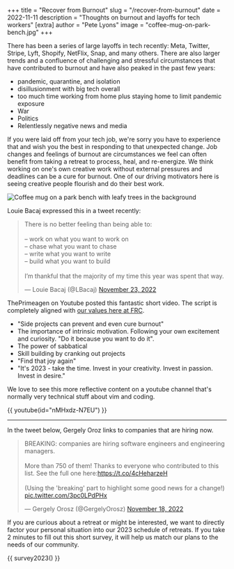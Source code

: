 +++
title = "Recover from Burnout"
slug = "/recover-from-burnout"
date = 2022-11-11
description = "Thoughts on burnout and layoffs for tech workers"
[extra]
author = "Pete Lyons"
image = "coffee-mug-on-park-bench.jpg"
+++

There has been a series of large layoffs in tech recently: Meta, Twitter, Stripe, Lyft, Shopify, NetFlix, Snap, and many others. There are also larger trends and a confluence of challenging and stressful circumstances that have contributed to burnout and have also peaked in the past few years:

* pandemic, quarantine, and isolation
* disillusionment with big tech overall
* too much time working from home plus staying home to limit pandemic exposure
* War
* Politics
* Relentlessly negative news and media

If you were laid off from your tech job, we're sorry you have to experience that and wish you the best in responding to that unexpected change. Job changes and feelings of burnout are circumstances we feel can often benefit from taking a retreat to process, heal, and re-energize. We think working on one's own creative work without external pressures and deadlines can be a cure for burnout. One of our driving motivators here is seeing creative people flourish and do their best work.

![Coffee mug on a park bench with leafy trees in the background](coffee-mug-on-park-bench.jpg)

Louie Bacaj expressed this in a tweet recently:

<blockquote class="twitter-tweet" data-dnt="true"><p lang="en" dir="ltr">There is no better feeling than being able to:<br><br>– work on what you want to work on<br>– chase what you want to chase<br>– write what you want to write<br>– build what you want to build<br><br>I’m thankful that the majority of my time this year was spent that way.</p>&mdash; Louie Bacaj (@LBacaj) <a href="https://twitter.com/LBacaj/status/1595488098426798092?ref_src=twsrc%5Etfw">November 23, 2022</a></blockquote> <script async src="https://platform.twitter.com/widgets.js" charset="utf-8"></script>

ThePrimeagen on Youtube posted this fantastic short video. The script is completely aligned with [our values here at FRC](/values).

* "Side projects can prevent and even cure burnout"
* The importance of intrinsic motivation. Following your own excitement and curiosity. "Do it because you want to do it".
* The power of sabbatical
* Skill building by cranking out projects
* "Find that joy again"
* "It's 2023 - take the time. Invest in your creativity. Invest in passion. Invest in desire."

We love to see this more reflective content on a youtube channel that's normally very technical stuff about vim and coding.

{{ youtube(id="nMHxdz-N7EU") }}

<hr/>

In the tweet below, Gergely Oroz links to companies that are hiring now.

<blockquote class="twitter-tweet" data-dnt="true"><p lang="en" dir="ltr">BREAKING: companies are hiring software engineers and engineering managers.<br><br>More than 750 of them! Thanks to everyone who contributed to this list. See the full one here:<a href="https://t.co/4cHeharzeH">https://t.co/4cHeharzeH</a><br><br>(Using the &#39;breaking&#39; part to highlight some good news for a change!) <a href="https://t.co/3pc0LPdPHx">pic.twitter.com/3pc0LPdPHx</a></p>&mdash; Gergely Orosz (@GergelyOrosz) <a href="https://twitter.com/GergelyOrosz/status/1593536296965865473?ref_src=twsrc%5Etfw">November 18, 2022</a></blockquote> <script async src="https://platform.twitter.com/widgets.js" charset="utf-8"></script>

If you are curious about a retreat or might be interested, we want to directly factor your personal situation into our 2023 schedule of retreats. If you take 2 minutes to fill out this short survey, it will help us match our plans to the needs of our community.

{{ survey2023() }}
